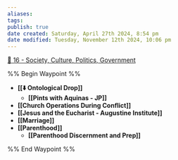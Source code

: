 ```yaml
---
aliases: 
tags: 
publish: true
date created: Saturday, April 27th 2024, 8:54 pm
date modified: Tuesday, November 12th 2024, 10:06 pm
---
```


[📁 16 - Society, Culture, Politics, Government](../📁%2016%20-%20Society,%20Culture,%20Politics,%20Government/📁%2016%20-%20Society,%20Culture,%20Politics,%20Government.md)

%% Begin Waypoint %%
- **[[⬇️ Ontological Drop]]**
	- **[[Pints with Aquinas - JP]]**
- **[[Church Operations During Conflict]]**
- **[[Jesus and the Eucharist - Augustine Institute]]**
- **[[Marriage]]**
- **[[Parenthood]]**
	- **[[Parenthood Discernment and Prep]]**

%% End Waypoint %%